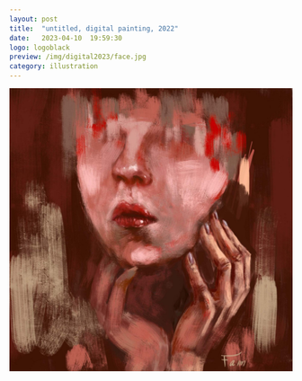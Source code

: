 ```yaml
---
layout: post
title:  "untitled, digital painting, 2022"
date:   2023-04-10  19:59:30
logo: logoblack
preview: /img/digital2023/face.jpg
category: illustration
---
```



![christine lagarde](/img/digital2023/face.jpg) 